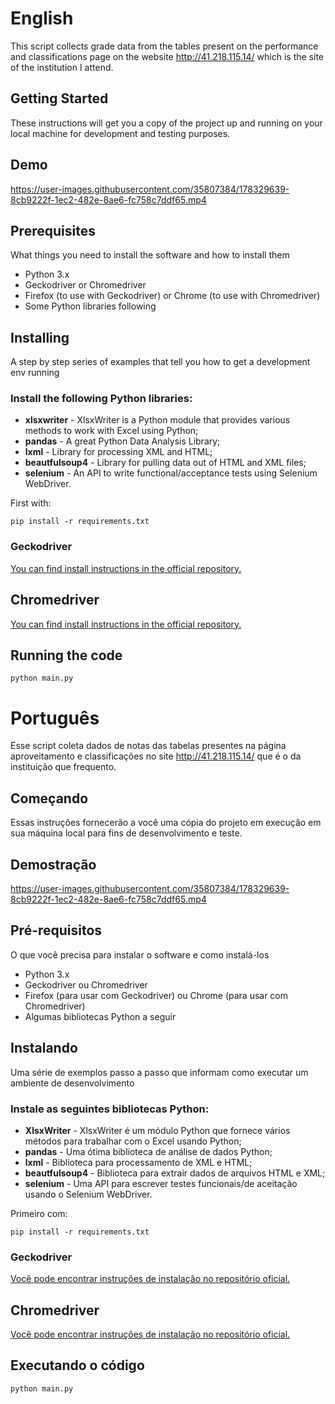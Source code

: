 # English

This script collects grade data from the tables present on the performance and classifications page on the website http://41.218.115.14/ which is the site of the institution I attend.

## Getting Started

These instructions will get you a copy of the project up and running on your local machine for development and testing purposes.

## Demo

https://user-images.githubusercontent.com/35807384/178329639-8cb9222f-1ec2-482e-8ae6-fc758c7ddf65.mp4

## Prerequisites

What things you need to install the software and how to install them

* Python 3.x
* Geckodriver or Chromedriver
* Firefox (to use with Geckodriver) or Chrome (to use with Chromedriver)
* Some Python libraries following

## Installing

A step by step series of examples that tell you how to get a development env running

### Install the following Python libraries:

 * **xlsxwriter** - XlsxWriter is a Python module that provides various methods to work with Excel using Python;
 * **pandas** - A great Python Data Analysis Library;
 * **lxml** - Library for processing XML and HTML;
 * **beautfulsoup4** - Library for pulling data out of HTML and XML files;
 * **selenium** - An API to write functional/acceptance tests using Selenium WebDriver.

First with:
```
pip install -r requirements.txt
```

### Geckodriver 

[You can find install instructions in the official repository.](https://github.com/mozilla/geckodriver/releases)

## Chromedriver

[You can find install instructions in the official repository.](https://chromedriver.chromium.org/downloads)

## Running the code

```
python main.py
```

# Português

Esse script coleta dados de notas das tabelas presentes na página aproveitamento e classificações no site http://41.218.115.14/ que é o  da instituição que frequento.

## Começando

Essas instruções fornecerão a você uma cópia do projeto em execução em sua máquina local para fins de desenvolvimento e teste.

## Demostração

https://user-images.githubusercontent.com/35807384/178329639-8cb9222f-1ec2-482e-8ae6-fc758c7ddf65.mp4

## Pré-requisitos

O que você precisa para instalar o software e como instalá-los

* Python 3.x
* Geckodriver ou Chromedriver
* Firefox (para usar com Geckodriver) ou Chrome (para usar com Chromedriver)
* Algumas bibliotecas Python a seguir

## Instalando

Uma série de exemplos passo a passo que informam como executar um ambiente de desenvolvimento

### Instale as seguintes bibliotecas Python:

 * **XlsxWriter** - XlsxWriter é um módulo Python que fornece vários métodos para trabalhar com o Excel usando Python;
 * **pandas** - Uma ótima biblioteca de análise de dados Python;
 * **lxml** - Biblioteca para processamento de XML e HTML;
 * **beautfulsoup4** - Biblioteca para extrair dados de arquivos HTML e XML;
 * **selenium** - Uma API para escrever testes funcionais/de aceitação usando o Selenium WebDriver.

Primeiro com:
```
pip install -r requirements.txt
```

### Geckodriver

[Você pode encontrar instruções de instalação no repositório oficial.](https://github.com/mozilla/geckodriver/releases)

## Chromedriver

[Você pode encontrar instruções de instalação no repositório oficial.](https://chromedriver.chromium.org/downloads)

## Executando o código

```
python main.py
```
